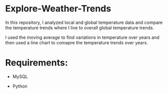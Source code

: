 # Explore-Weather-Trends
In this repository, I analyzed local and global temperature data and compare the temperature trends where I live to overall global temperature trends.

I used the moving average to find variations in temperature over years and then used a line chart to comapre the temperature trends over years.

# Requirements:

- MySQL

- Python
